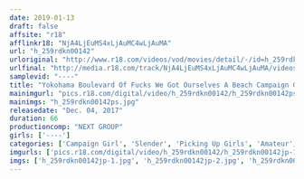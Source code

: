 ```yaml
---
date: 2019-01-13
draft: false
affsite: "r18"
afflinkr18: "NjA4LjEuMS4xLjAuMC4wLjAuMA"
url: "h_259rdkn00142"
urloriginal: "http://www.r18.com/videos/vod/movies/detail/-/id=h_259rdkn00142"
urlfinal: "http://media.r18.com/track/NjA4LjEuMS4xLjAuMC4wLjAuMA/videos/vod/movies/detail/-/id=h_259rdkn00142"
samplevid: "----"
title: "Yokohama Boulevard Of Fucks We Got Ourselves A Beach Campaign Girl!"
mainimgurl: "pics.r18.com/digital/video/h_259rdkn00142/h_259rdkn00142ps.jpg"
mainimgs: "h_259rdkn00142ps.jpg"
releasedate: "Dec. 04, 2017"
duration: 66
productioncomp: "NEXT GROUP"
girls: ['----']
categories: ['Campaign Girl', 'Slender', 'Picking Up Girls', 'Amateur', 'Threesome / Foursome']
imgurls: ['pics.r18.com/digital/video/h_259rdkn00142/h_259rdkn00142jp-1.jpg', 'pics.r18.com/digital/video/h_259rdkn00142/h_259rdkn00142jp-2.jpg', 'pics.r18.com/digital/video/h_259rdkn00142/h_259rdkn00142jp-3.jpg', 'pics.r18.com/digital/video/h_259rdkn00142/h_259rdkn00142jp-4.jpg', 'pics.r18.com/digital/video/h_259rdkn00142/h_259rdkn00142jp-5.jpg', 'pics.r18.com/digital/video/h_259rdkn00142/h_259rdkn00142jp-6.jpg', 'pics.r18.com/digital/video/h_259rdkn00142/h_259rdkn00142jp-7.jpg', 'pics.r18.com/digital/video/h_259rdkn00142/h_259rdkn00142jp-8.jpg', 'pics.r18.com/digital/video/h_259rdkn00142/h_259rdkn00142jp-9.jpg', 'pics.r18.com/digital/video/h_259rdkn00142/h_259rdkn00142jp-10.jpg', 'pics.r18.com/digital/video/h_259rdkn00142/h_259rdkn00142jp-11.jpg', 'pics.r18.com/digital/video/h_259rdkn00142/h_259rdkn00142jp-12.jpg', 'pics.r18.com/digital/video/h_259rdkn00142/h_259rdkn00142jp-13.jpg', 'pics.r18.com/digital/video/h_259rdkn00142/h_259rdkn00142jp-14.jpg', 'pics.r18.com/digital/video/h_259rdkn00142/h_259rdkn00142jp-15.jpg', 'pics.r18.com/digital/video/h_259rdkn00142/h_259rdkn00142jp-16.jpg', 'pics.r18.com/digital/video/h_259rdkn00142/h_259rdkn00142jp-17.jpg', 'pics.r18.com/digital/video/h_259rdkn00142/h_259rdkn00142jp-18.jpg', 'pics.r18.com/digital/video/h_259rdkn00142/h_259rdkn00142jp-19.jpg', 'pics.r18.com/digital/video/h_259rdkn00142/h_259rdkn00142jp-20.jpg']
imgs: ['h_259rdkn00142jp-1.jpg', 'h_259rdkn00142jp-2.jpg', 'h_259rdkn00142jp-3.jpg', 'h_259rdkn00142jp-4.jpg', 'h_259rdkn00142jp-5.jpg', 'h_259rdkn00142jp-6.jpg', 'h_259rdkn00142jp-7.jpg', 'h_259rdkn00142jp-8.jpg', 'h_259rdkn00142jp-9.jpg', 'h_259rdkn00142jp-10.jpg', 'h_259rdkn00142jp-11.jpg', 'h_259rdkn00142jp-12.jpg', 'h_259rdkn00142jp-13.jpg', 'h_259rdkn00142jp-14.jpg', 'h_259rdkn00142jp-15.jpg', 'h_259rdkn00142jp-16.jpg', 'h_259rdkn00142jp-17.jpg', 'h_259rdkn00142jp-18.jpg', 'h_259rdkn00142jp-19.jpg', 'h_259rdkn00142jp-20.jpg']
---
```


